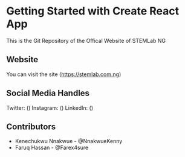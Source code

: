# Getting Started with Create React App

This is the Git Repository of the Offical Website of STEMLab NG

## Website

You can visit the site (https://stemlab.com.ng)

## Social Media Handles

Twitter: ()
Instagram: ()
LinkedIn: ()

## Contributors

- Kenechukwu Nnakwue - @NnakwueKenny
- Faruq Hassan - @Farex4sure
